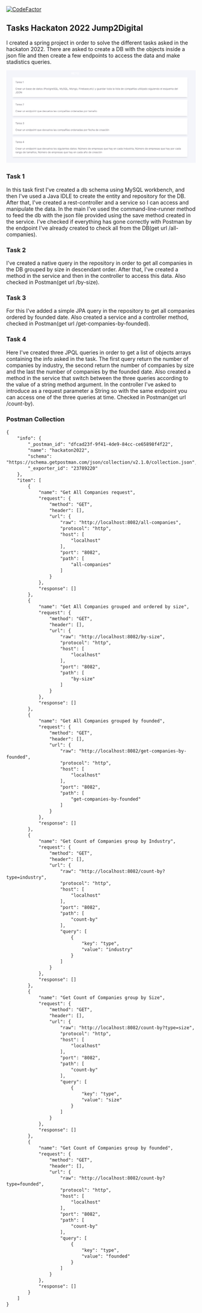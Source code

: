 [![CodeFactor](https://www.codefactor.io/repository/github/quimcrous/hackaton2022/badge)](https://www.codefactor.io/repository/github/quimcrous/hackaton2022)

## Tasks Hackaton 2022 Jump2Digital

I created a spring project in order to solve the different tasks asked in the hackaton 2022.
There are asked to create a DB with the objects inside a json file and then create a few endpoints to access the data and make stadistics queries.

![img.png](img.png)

### Task 1

In this task first I've created a db schema using MySQL workbench, and then I've used a Java IDLE to create the entity and repository for the DB.
After that, I've created a rest-controller and a service so I can access and manipulate the data. In the main I've used the command-line-runner method to feed the db with the json file provided using the save method created in the service.
I've checked if everything has gone correctly with Postman by the endpoint I've already created to check all from the DB(get url /all-companies).

### Task 2

I've created a native query in the repository in order to get all companies in the DB grouped by size in descendant order. After that, I've created a method in the service and then in the controller to access this data. Also checked in Postman(get url /by-size).

### Task 3

For this I've added a simple JPA query in the repository to get all companies ordered by founded date. Also created a service and a controller method, checked in Postman(get url /get-companies-by-founded).

### Task 4

Here I've created three JPQL queries in order to get a list of objects arrays containing the info asked in the task. 
The first query return the number of companies by industry, the second return the number of companies by size and the last the number of companies by the founded date.
Also created a method in the service that switch between the three queries according to the value of a string method argument. In the controller I've asked to introduce as a request parameter a String so with the same endpoint you can access one of the three queries at time.
Checked in Postman(get url /count-by).

### Postman Collection

~~~~
{
	"info": {
		"_postman_id": "dfcad23f-9f41-4de9-84cc-ce65898f4f22",
		"name": "hackaton2022",
		"schema": "https://schema.getpostman.com/json/collection/v2.1.0/collection.json",
		"_exporter_id": "23789220"
	},
	"item": [
		{
			"name": "Get All Companies request",
			"request": {
				"method": "GET",
				"header": [],
				"url": {
					"raw": "http://localhost:8082/all-companies",
					"protocol": "http",
					"host": [
						"localhost"
					],
					"port": "8082",
					"path": [
						"all-companies"
					]
				}
			},
			"response": []
		},
		{
			"name": "Get All Companies grouped and ordered by size",
			"request": {
				"method": "GET",
				"header": [],
				"url": {
					"raw": "http://localhost:8082/by-size",
					"protocol": "http",
					"host": [
						"localhost"
					],
					"port": "8082",
					"path": [
						"by-size"
					]
				}
			},
			"response": []
		},
		{
			"name": "Get All Companies grouped by founded",
			"request": {
				"method": "GET",
				"header": [],
				"url": {
					"raw": "http://localhost:8082/get-companies-by-founded",
					"protocol": "http",
					"host": [
						"localhost"
					],
					"port": "8082",
					"path": [
						"get-companies-by-founded"
					]
				}
			},
			"response": []
		},
		{
			"name": "Get Count of Companies group by Industry",
			"request": {
				"method": "GET",
				"header": [],
				"url": {
					"raw": "http://localhost:8082/count-by?type=industry",
					"protocol": "http",
					"host": [
						"localhost"
					],
					"port": "8082",
					"path": [
						"count-by"
					],
					"query": [
						{
							"key": "type",
							"value": "industry"
						}
					]
				}
			},
			"response": []
		},
		{
			"name": "Get Count of Companies group by Size",
			"request": {
				"method": "GET",
				"header": [],
				"url": {
					"raw": "http://localhost:8082/count-by?type=size",
					"protocol": "http",
					"host": [
						"localhost"
					],
					"port": "8082",
					"path": [
						"count-by"
					],
					"query": [
						{
							"key": "type",
							"value": "size"
						}
					]
				}
			},
			"response": []
		},
		{
			"name": "Get Count of Companies group by founded",
			"request": {
				"method": "GET",
				"header": [],
				"url": {
					"raw": "http://localhost:8082/count-by?type=founded",
					"protocol": "http",
					"host": [
						"localhost"
					],
					"port": "8082",
					"path": [
						"count-by"
					],
					"query": [
						{
							"key": "type",
							"value": "founded"
						}
					]
				}
			},
			"response": []
		}
	]
}
~~~~